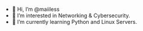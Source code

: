 - 👋 Hi, I’m @maiiless
- 👀 I’m interested in Networking & Cybersecurity.
- 🌱 I’m currently learning Python and Linux Servers.

<!---
maiiless/maiiless is a ✨ special ✨ repository because its `README.md` (this file) appears on your GitHub profile.
You can click the Preview link to take a look at your changes.
--->
